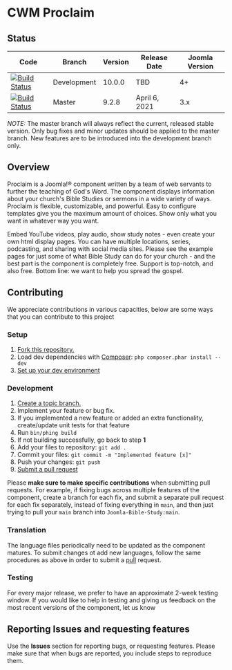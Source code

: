 CWM Proclaim
==================

Status
-----------
| Code                                                                                                                                                   | Branch      | Version | Release Date  | Joomla Version |
|--------------------------------------------------------------------------------------------------------------------------------------------------------|-------------|---------|---------------|----------------|
| [![Build Status](https://app.travis-ci.com/Joomla-Bible-Study/Proclaim.svg?branch=development)](https://app.travis-ci.com/Joomla-Bible-Study/Proclaim) | Development | 10.0.0  | TBD   | 4+             |
| [![Build Status](https://app.travis-ci.com/Joomla-Bible-Study/Proclaim.svg?branch=master)](https://app.travis-ci.com/Joomla-Bible-Study/Proclaim)      | Master      | 9.2.8   | April 6, 2021 | 3.x            |

*NOTE:* The master branch will always reflect the current, released stable version. Only bug fixes and minor updates should be applied to the master branch. New features are to be introduced into the development branch only.

Overview
--------
Proclaim is a Joomla!® component written by a team of web servants to further the teaching of God's Word. The component displays information about your church's Bible Studies or sermons in a wide variety of ways. Proclaim is flexible, customizable, and powerful. Easy to configure templates give you the maximum amount of choices. Show only what you want in whatever way you want.

Embed YouTube videos, play audio, show study notes - even create your own html display pages. You can have multiple locations, series, podcasting, and sharing with social media sites. Please see the example pages for just some of what Bible Study can do for your church - and the best part is the component is completely free. Support is top-notch, and also free. Bottom line: we want to help you spread the gospel.

Contributing
------------
We appreciate contributions in various capacities, below are some ways that you can contribute to this project

### Setup
1. [Fork this repository.][fork]
2. Load dev dependencies with [Composer][composer]: `php composer.phar install --dev`
3. [Set up your dev environment][setup]

### Development
1. [Create a topic branch.][branch]
2. Implement your feature or bug fix.
3. If you implemented a new feature or added an extra functionality, create/update unit tests for that feature
4. Run `bin/phing build`
5. If not building successfully, go back to step **1**
6. Add your files to repository: `git add .`
7. Commit your files: `git commit -m "Implemented feature [x]"`
8. Push your changes: `git push`
9. [Submit a pull request][pr]

Please **make sure to make specific contributions** when submitting pull requests. For example, if fixing bugs across multiple features of the component, create a branch for each fix, and submit a separate pull request for each fix separately, instead of fixing everything in `main`, and then just trying to pull your `main` branch into `Joomla-Bible-Study:main`.


### Translation 
The language files periodically need to be updated as the component matures. To submit changes ot add new languages, follow the same procedures as above in order to submit a [pull][pr] request.

### Testing
For every major release, we prefer to have an approximate 2-week testing window. If you would like to help in testing and giving us feedback on the most recent versions of the component, let us know

[fork]: http://help.github.com/fork-a-repo/
[branch]: http://learn.github.com/p/branching.html
[pr]: http://help.github.com/send-pull-requests/
[phing]: http://www.phing.info/
[setup]: https://github.com/Joomla-Bible-Study/Proclaim/wiki/Setting-up-your-development-environment
<!-- @IGNORE PREVIOUS: link -->
[composer]: https://getcomposer.org/download/

Reporting Issues and requesting features
----------------------------------------
Use the **Issues** section for reporting bugs, or requesting features. Please make sure that when bugs are reported, you include steps to reproduce them.
